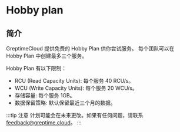 # Hobby plan

## 简介

GreptimeCloud 提供免费的 Hobby Plan 供你尝试服务。
每个团队可以在 Hobby Plan 中创建最多三个服务。

Hobby Plan 有以下限制：

- RCU (Read Capacity Units): 每个服务 40 RCU/s。
- WCU (Write Capacity Units): 每个服务 20 WCU/s。
- 存储容量: 每个服务 1GB。
- 数据保留策略: 默认保留最近三个月的数据。

:::tip 注意
计划可能会在未来更改。如果有任何问题，请联系 [feedback@greptime.cloud](mailto:feedback@greptime.cloud)。
:::

<!-- 
## 升级到 Serverless Plan 或 Dedicated Plan

当服务的使用超出 Hobby Plan 的限制时，你可以升级到 [Serverless Plan](./serverless.md) 或 [Dedicated Plan](./dedicated.md) 以获取更多资源。

在 [GreptimeCloud 控制台](https://console.greptime.cloud/)，在服务详情页面点击 `升级` 并选择合适的计划。

<!-- TODO image -->
